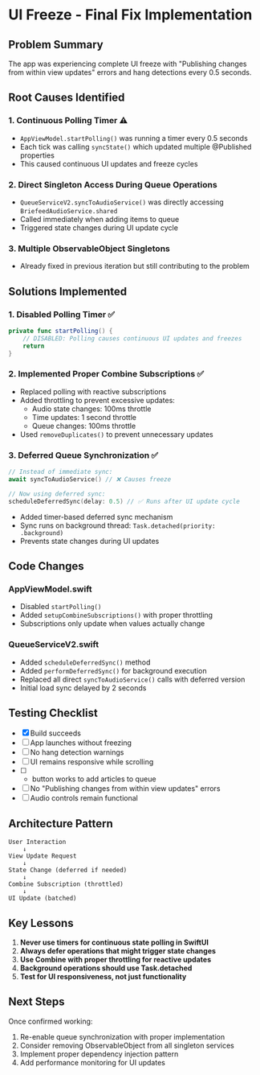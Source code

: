 # UI Freeze - Final Fix Implementation

## Problem Summary
The app was experiencing complete UI freeze with "Publishing changes from within view updates" errors and hang detections every 0.5 seconds.

## Root Causes Identified

### 1. **Continuous Polling Timer** ⚠️
- `AppViewModel.startPolling()` was running a timer every 0.5 seconds
- Each tick was calling `syncState()` which updated multiple @Published properties
- This caused continuous UI updates and freeze cycles

### 2. **Direct Singleton Access During Queue Operations**
- `QueueServiceV2.syncToAudioService()` was directly accessing `BriefeedAudioService.shared`
- Called immediately when adding items to queue
- Triggered state changes during UI update cycle

### 3. **Multiple ObservableObject Singletons**
- Already fixed in previous iteration but still contributing to the problem

## Solutions Implemented

### 1. Disabled Polling Timer ✅
```swift
private func startPolling() {
    // DISABLED: Polling causes continuous UI updates and freezes
    return
}
```

### 2. Implemented Proper Combine Subscriptions ✅
- Replaced polling with reactive subscriptions
- Added throttling to prevent excessive updates:
  - Audio state changes: 100ms throttle
  - Time updates: 1 second throttle
  - Queue changes: 100ms throttle
- Used `removeDuplicates()` to prevent unnecessary updates

### 3. Deferred Queue Synchronization ✅
```swift
// Instead of immediate sync:
await syncToAudioService() // ❌ Causes freeze

// Now using deferred sync:
scheduleDeferredSync(delay: 0.5) // ✅ Runs after UI update cycle
```

- Added timer-based deferred sync mechanism
- Sync runs on background thread: `Task.detached(priority: .background)`
- Prevents state changes during UI updates

## Code Changes

### AppViewModel.swift
- Disabled `startPolling()`
- Added `setupCombineSubscriptions()` with proper throttling
- Subscriptions only update when values actually change

### QueueServiceV2.swift
- Added `scheduleDeferredSync()` method
- Added `performDeferredSync()` for background execution
- Replaced all direct `syncToAudioService()` calls with deferred version
- Initial load sync delayed by 2 seconds

## Testing Checklist

- [x] Build succeeds
- [ ] App launches without freezing
- [ ] No hang detection warnings
- [ ] UI remains responsive while scrolling
- [ ] + button works to add articles to queue
- [ ] No "Publishing changes from within view updates" errors
- [ ] Audio controls remain functional

## Architecture Pattern

```
User Interaction
    ↓
View Update Request
    ↓
State Change (deferred if needed)
    ↓
Combine Subscription (throttled)
    ↓
UI Update (batched)
```

## Key Lessons

1. **Never use timers for continuous state polling in SwiftUI**
2. **Always defer operations that might trigger state changes**
3. **Use Combine with proper throttling for reactive updates**
4. **Background operations should use Task.detached**
5. **Test for UI responsiveness, not just functionality**

## Next Steps

Once confirmed working:
1. Re-enable queue synchronization with proper implementation
2. Consider removing ObservableObject from all singleton services
3. Implement proper dependency injection pattern
4. Add performance monitoring for UI updates